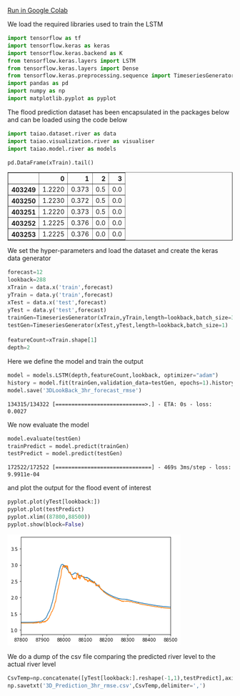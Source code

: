 [Run in Google Colab](https://colab.research.google.com/github/jacobmontiel/taiao-docs/blob/main/docs/Notebooks/TAIAO-UseCase-4.ipynb)

We load the required libraries used to train the LSTM 


```python
import tensorflow as tf
import tensorflow.keras as keras
import tensorflow.keras.backend as K
from tensorflow.keras.layers import LSTM
from tensorflow.keras.layers import Dense
from tensorflow.keras.preprocessing.sequence import TimeseriesGenerator
import pandas as pd
import numpy as np
import matplotlib.pyplot as pyplot
```

The flood prediction dataset has been encapsulated in the packages below and can be loaded using the code below


```python
import taiao.dataset.river as data
import taiao.visualization.river as visualiser
import taiao.model.river as models
```


```python
pd.DataFrame(xTrain).tail()
```




<div>
<style scoped>
    .dataframe tbody tr th:only-of-type {
        vertical-align: middle;
    }

    .dataframe tbody tr th {
        vertical-align: top;
    }

    .dataframe thead th {
        text-align: right;
    }
</style>
<table border="1" class="dataframe">
  <thead>
    <tr style="text-align: right;">
      <th></th>
      <th>0</th>
      <th>1</th>
      <th>2</th>
      <th>3</th>
    </tr>
  </thead>
  <tbody>
    <tr>
      <th>403249</th>
      <td>1.2220</td>
      <td>0.373</td>
      <td>0.5</td>
      <td>0.0</td>
    </tr>
    <tr>
      <th>403250</th>
      <td>1.2230</td>
      <td>0.372</td>
      <td>0.5</td>
      <td>0.0</td>
    </tr>
    <tr>
      <th>403251</th>
      <td>1.2220</td>
      <td>0.373</td>
      <td>0.5</td>
      <td>0.0</td>
    </tr>
    <tr>
      <th>403252</th>
      <td>1.2225</td>
      <td>0.376</td>
      <td>0.0</td>
      <td>0.0</td>
    </tr>
    <tr>
      <th>403253</th>
      <td>1.2225</td>
      <td>0.376</td>
      <td>0.0</td>
      <td>0.0</td>
    </tr>
  </tbody>
</table>
</div>



We set the hyper-parameters and load the dataset and create the keras data generator 


```python
forecast=12
lookback=288
xTrain = data.x('train',forecast)
yTrain = data.y('train',forecast)
xTest = data.x('test',forecast)
yTest = data.y('test',forecast)
trainGen=TimeseriesGenerator(xTrain,yTrain,length=lookback,batch_size=3)
testGen=TimeseriesGenerator(xTest,yTest,length=lookback,batch_size=1)

featureCount=xTrain.shape[1]
depth=2
```

Here we define the model and train the output 


```python
model = models.LSTM(depth,featureCount,lookback, optimizer="adam")
history = model.fit(trainGen,validation_data=testGen, epochs=1).history
model.save('3DLookBack_3hr_forecast_rmse')
```

    134315/134322 [============================>.] - ETA: 0s - loss: 0.0027

We now evaluate the model


```python
model.evaluate(testGen)
trainPredict = model.predict(trainGen)
testPredict = model.predict(testGen)
```

    172522/172522 [==============================] - 469s 3ms/step - loss: 9.9911e-04


and plot the output for the flood event of interest


```python
pyplot.plot(yTest[lookback:])
pyplot.plot(testPredict)
pyplot.xlim((87800,88500))
pyplot.show(block=False)
```


![png](TAIAO_UseCase_4_files/TAIAO_UseCase_4_12_0.png)


We do a dump of the csv file comparing the predicted river level to the actual river level


```python
CsvTemp=np.concatenate([yTest[lookback:].reshape(-1,1),testPredict],axis=1)
np.savetxt('3D_Prediction_3hr_rmse.csv',CsvTemp,delimiter=',')
```


```python

```

